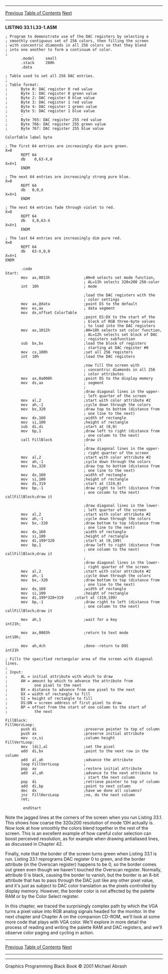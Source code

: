   ------------------------ --------------------------------- --------------------
  [Previous](33-03.html)   [Table of Contents](index.html)   [Next](34-01.html)
  ------------------------ --------------------------------- --------------------

**LISTING 33.1 L33-1.ASM**

    ; Program to demonstrate use of the DAC registers by selecting a
    ; smoothly contiguous set of 256 colors, then filling the screen
    ; with concentric diamonds in all 256 colors so that they blend
    ; into one another to form a continuum of color.
    ;
           .model     small
           .stack     200h
           .data

    ; Table used to set all 256 DAC entries.
    ;
    ; Table format:
    ;      Byte 0: DAC register 0 red value
    ;      Byte 1: DAC register 0 green value
    ;      Byte 2: DAC register 0 blue value
    ;      Byte 3: DAC register 1 red value
    ;      Byte 4: DAC register 1 green value
    ;      Byte 5: DAC register 1 blue value
    ;      :
    ;      Byte 765: DAC register 255 red value
    ;      Byte 766: DAC register 255 green value
    ;      Byte 767: DAC register 255 blue value

    ColorTable label byte

    ; The first 64 entries are increasingly dim pure green.
    X=0
           REPT 64
           db    0,63-X,0
    X=X+1
           ENDM

    ; The next 64 entries are increasingly strong pure blue.
    X=0
           REPT 64
           db   0,0,X
    X=X+1
           ENDM

    ; The next 64 entries fade through violet to red.
    X=0
           REPT 64
           db   X,0,63-X
    X=X+1
           ENDM

    ; The last 64 entries are increasingly dim pure red.
    X=0
           REPT 64
           db   63-X,0,0
    X=X+1
    ENDM

           .code
    Start:
           mov  ax,0013h               ;AH=0 selects set mode function,
                                       ; AL=13h selects 320x200 256-color
           int  10h                    ; mode

                                       ;load the DAC registers with the
                                       ; color settings
           mov  ax,@data               ;point ES to the default
           mov  es,ax                  ; data segment
           mov  dx,offset ColorTable
                                       ;point ES:DX to the start of the
                                       ; block of RGB three-byte values
                                       ; to load into the DAC registers
           mov  ax,1012h               ;AH=10h selects set color function,
                                       ; AL=12h selects set block of DAC
                                       ; registers subfunction
           sub  bx,bx                  ;load the block of registers
                                       ; starting at DAC register #0
           mov  cx,100h                ;set all 256 registers
           int  10h                    ;load the DAC registers

                                       ;now fill the screen with
                                       ; concentric diamonds in all 256
                                       ; color attributes
           mov  ax,0a000h              ;point DS to the display memory
           mov  ds,ax                  ; segment
                                       ;
                                       ;draw diagonal lines in the upper-
                                       ; left quarter of the screen
           mov  al,2                   ;start with color attribute #2
           mov  ah,-1                  ;cycle down through the colors
           mov  bx,320                 ;draw top to bottom (distance from
                                       ; one line to the next)
           mov  dx,160                 ;width of rectangle
           mov  si,100                 ;height of rectangle
           sub  di,di                  ;start at (0,0)
           mov  bp,1                   ;draw left to right (distance from
                                       ; one column to the next)
           call FillBlock              ;draw it
                                       ;
                                       ;draw diagonal lines in the upper-
                                       ; right quarter of the screen
           mov  al,2                   ;start with color attribute #2
           mov  ah,-1                  ;cycle down through the colors
           mov  bx,320                 ;draw top to bottom (distance from
                                       ; one line to the next)
           mov  dx,160                 ;width of rectangle
           mov  si,100                 ;height of rectangle
           mov  di,319                 ;start at (319,0)
           mov  bp,-1                  ;draw right to left (distance from
                                       ; one column to the next)
    callFillBlock;draw it

                                       ;draw diagonal lines in the lower-
                                       ; left quarter of the screen
           mov  al,2                   ;start with color attribute #2
           mov  ah,-1                  ;cycle down through the colors
           mov  bx,-320                ;draw bottom to top (distance from
                                       ; one line to the next)
           mov  dx,160                 ;width of rectangle
           mov  si,100                 ;height of rectangle
           mov  di,199*320             ;start at (0,199)
           mov  bp,1                   ;draw left to right (distance from
                                       ; one column to the next)
    callFillBlock;draw it
                                       ;
                                       ;draw diagonal lines in the lower-
                                       ; right quarter of the screen
           mov  al,2                   ;start with color attribute #2
           mov  ah,-1                  ;cycle down through the colors
           mov  bx,-320                ;draw bottom to top (distance from
                                       ; one line to the next)
           mov  dx,160                 ;width of rectangle
           mov  si,100                 ;height of rectangle
           mov  di,199*320+319     ;start at (319,199)
           mov  bp,-1                  ;draw right to left (distance from
                                       ; one column to the next)
    callFillBlock;draw it

           mov  ah,1                   ;wait for a key
    int21h;

           mov  ax,0003h               ;return to text mode
    int10h;

           mov  ah,4ch                 ;done--return to DOS
    int21h

    ; Fills the specified rectangular area of the screen with diagonal lines.
    ;
    ; Input:
    ;      AL = initial attribute with which to draw
    ;      AH = amount by which to advance the attribute from
    ;            one pixel to the next
    ;      BX = distance to advance from one pixel to the next
    ;      DX = width of rectangle to fill
    ;      SI = height of rectangle to fill
    ;      DS:DN = screen address of first pixel to draw
    ;      BP = offset from the start of one column to the start of
    ;            the next

    FillBlock:
    FillHorzLoop:
           push di                     ;preserve pointer to top of column
           push ax                     ;preserve initial attribute
           mov  cx,si                  ;column height
    FillVertLoop:
           mov  [di],al                ;set the pixel
           add  di,bx                  ;point to the next row in the column
           add  al,ah                  ;advance the attribute
           loop FillVertLoop           ;
           pop  ax                     ;restore initial attribute
           add  al,ah                  ;advance to the next attribute to
                                       ; start the next column
           pop  di                     ;retrieve pointer to top of column
           add  di,bp                  ;point to next column
           dec  dx                     ;have we done all columns?
           jnz  FillHorzLoop           ;no, do the next column
           ret;

            endStart

Note the jagged lines at the corners of the screen when you run Listing
33.1. This shows how coarse the 320x200 resolution of mode 13H actually
is. Now look at how smoothly the colors blend together in the rest of
the screen. This is an excellent example of how careful color selection
can boost perceived resolution, as for example when drawing antialiased
lines, as discussed in Chapter 42.

Finally, note that the border of the screen turns green when Listing
33.1 is run. Listing 33.1 reprograms DAC register 0 to green, and the
border attribute (in the Overscan register) happens to be 0, so the
border comes out green even though we haven't touched the Overscan
register. Normally, attribute 0 is black, causing the border to vanish,
but the border is an 8-bit attribute that has to pass through the DAC
just like any other pixel value, and it's just as subject to DAC color
translation as the pixels controlled by display memory. However, the
border color is not affected by the palette RAM or by the Color Select
register.

In this chapter, we traced the surprisingly complex path by which the
VGA turns a pixel value into RGB analog signals headed for the monitor.
In the next chapter and Chapter A on the companion CD-ROM, we'll look at
some more code that plays with VGA color. We'll explore in more detail
the process of reading and writing the palette RAM and DAC registers,
and we'll observe color paging and cycling in action.

  ------------------------ --------------------------------- --------------------
  [Previous](33-03.html)   [Table of Contents](index.html)   [Next](34-01.html)
  ------------------------ --------------------------------- --------------------

* * * * *

Graphics Programming Black Book © 2001 Michael Abrash
